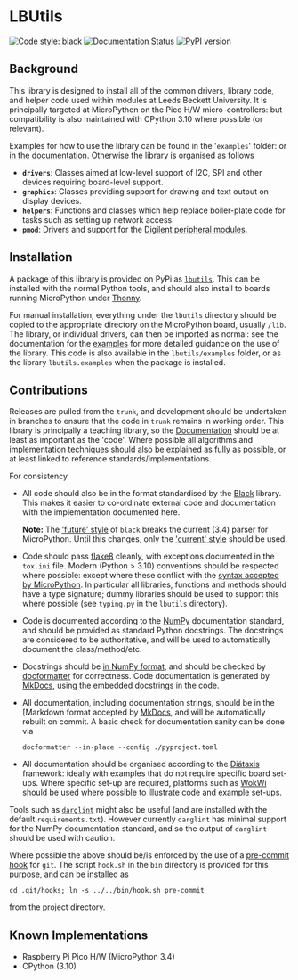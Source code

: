 # LBUtils

[![Code style: black](https://img.shields.io/badge/code%20style-black-000000.svg)](https://github.com/psf/black)
[![Documentation Status](https://readthedocs.org/projects/lbutils/badge/?version=latest)](https://lbutils.readthedocs.io/en/latest/?badge=latest)
[![PyPI version](https://badge.fury.io/py/lbutils-mp.svg)](https://badge.fury.io/py/lbutils-mp)

## Background

This library is designed to install all of the common drivers, library code, and
helper code used within modules at Leeds Beckett University. It is principally
targeted at MicroPython on the Pico H/W micro-controllers: but compatibility is
also maintained with CPython 3.10 where possible (or relevant).

Examples for how to use the library can be found in the '`examples`' folder: or
[in the documentation](https://lbutils.readthedocs.io). Otherwise the library is
organised as follows

- **`drivers`**: Classes aimed at low-level support of I2C, SPI and other devices requiring board-level support.
- **`graphics`**: Classes providing support for drawing and text output on display devices.
- **`helpers`**: Functions and classes which help replace boiler-plate code for tasks such as setting up network access.
- **`pmod`**: Drivers and support for the [Digilent peripheral modules](https://digilent.com/reference/pmod/start).

## Installation

A package of this library is provided on PyPi as
[`lbutils`](https://pypi.org/project/lbutils/). This can be installed with the
normal Python tools, and should also install to boards running MicroPython under
[Thonny](https://thonny.org/).

For manual installation, everything under the `lbutils` directory should be
copied to the appropriate directory on the MicroPython board, usually `/lib`.
The library, or individual drivers, can then be imported as normal: see the
documentation for the
[examples](https://lbutils.readthedocs.io/en/latest/examples) for more detailed
guidance on the use of the library. This code is also available in the
`lbutils/examples` folder, or as the library `lbutils.examples` when the package
is installed.

## Contributions

Releases are pulled from the `trunk`, and development should be undertaken in
branches to ensure that the code in `trunk` remains in working order. This
library is principally a teaching library, so the
[Documentation](https://lbutils.readthedocs.io) should be at least as important
as the 'code'. Where possible all algorithms and implementation techniques
should also be explained as fully as possible, or at least linked to reference
standards/implementations.

For consistency

- All code should also be in the format standardised by the
[Black](https://github.com/psf/black) library. This makes it easier to
co-ordinate external code and documentation with the implementation documented
here.

  **Note:** The ['future' style](https://black.readthedocs.io/en/stable/the_black_code_style/future_style.html) of `black` breaks the current (3.4) parser for MicroPython. Until this changes, only the ['current' style](https://black.readthedocs.io/en/stable/the_black_code_style/current_style.html) should be used.

- Code should pass [flake8](https://flake8.pycqa.org/en/latest) cleanly, with
exceptions documented in the `tox.ini` file. Modern (Python > 3.10) conventions
should be respected where possible: except where these conflict with the [syntax
accepted by
MicroPython](https://docs.micropython.org/en/latest/genrst/index.html). In
particular all libraries, functions and methods should have a type signature;
dummy libraries should be used to support this where possible (see `typing.py`
in the `lbutils` directory).
- Code is documented according to the
[NumPy](https://numpydoc.readthedocs.io/en/latest/format.html) documentation
standard, and should be provided as standard Python docstrings. The docstrings
are considered to be authoritative, and will be used to automatically document
the class/method/etc.
- Docstrings should be [in NumPy
format](https://docformatter.readthedocs.io/en/latest/usage.html), and should be
checked by
[docformatter](https://docformatter.readthedocs.io/en/latest/index.html) for
correctness. Code documentation is generated by
[MkDocs](https://www.mkdocs.org), using the embedded docstrings in the code.
- All documentation, including documentation strings, should be in the [Markdown
format accepted by
[MkDocs](https://www.mkdocs.org/user-guide/configuration/#markdown_extensions),
and will be automatically rebuilt on commit. A basic check for documentation
sanity can be done via

  ```
  docformatter --in-place --config ./pyproject.toml
  ```

- All documentation should be organised according to the
[Diátaxis](https://diataxis.fr/) framework: ideally with examples that do not
require specific board set-ups. Where specific set-up are required, platforms
such as [WokWi](https://wokwi.com) should be used where possible to illustrate
code and example set-ups.

Tools such as [`darglint`](https://pypi.org/project/darglint/#scope) might also
be useful (and are installed with the default `requirements.txt`). However
currently `darglint` has minimal support for the NumPy documentation standard,
and so the output of `darglint` should be used with caution.

Where possible the above should be/is enforced by the use of a [pre-commit
hook](https://githooks.com/) for `git`. The script `hook.sh` in the `bin`
directory is provided for this purpose, and can be installed as

```
cd .git/hooks; ln -s ../../bin/hook.sh pre-commit
```

from the project directory.

## Known Implementations

- Raspberry Pi Pico H/W (MicroPython 3.4)
- CPython (3.10)
